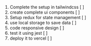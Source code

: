 1. Complete the setup in tailwindcss [ ]
2. create complete ui components [ ]
3. Setup redux for state management [ ]
4. use local storage to save data [ ]
5. code responsive design [ ]
6. test it using jest [ ]
7. deploy it to vercel [ ]